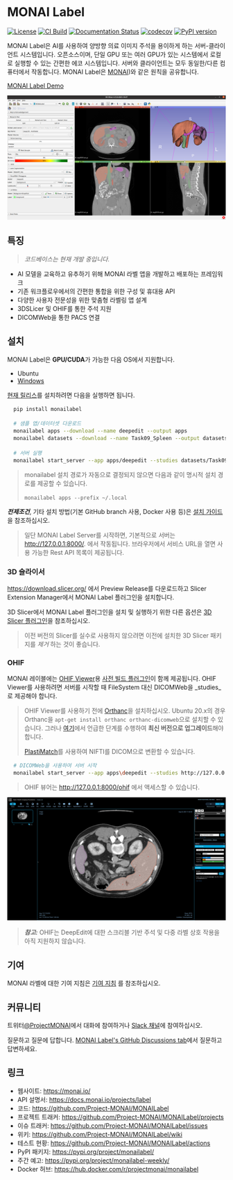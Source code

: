 # MONAI Label

[![License](https://img.shields.io/badge/license-Apache%202.0-green.svg)](https://opensource.org/licenses/Apache-2.0)
[![CI Build](https://github.com/Project-MONAI/MONAILabel/workflows/build/badge.svg?branch=main)](https://github.com/Project-MONAI/MONAILabel/commits/main)
[![Documentation Status](https://readthedocs.org/projects/monailabel/badge/?version=latest)](https://docs.monai.io/projects/label/en/latest/?badge=latest)
[![codecov](https://codecov.io/gh/Project-MONAI/MONAILabel/branch/main/graph/badge.svg)](https://codecov.io/gh/Project-MONAI/MONAILabel)
[![PyPI version](https://badge.fury.io/py/monailabel.svg)](https://badge.fury.io/py/monailabel)

MONAI Label은 AI를 사용하여 양방향 의료 이미지 주석을 용이하게 하는 서버-클라이언트 시스템입니다. 오픈소스이며, 단일 GPU 또는 여러 GPU가 있는 시스템에서 로컬로 실행할 수 있는 간편한 에코 시스템입니다. 서버와 클라이언트는 모두 동일한/다른 컴퓨터에서 작동합니다. MONAI Label은 [MONAI](https://github.com/Project-MONAI))와 같은 원칙을 공유합니다.

[MONAI Label Demo](https://youtu.be/o8HipCgSZIw?t=1319)

![DEMO](https://raw.githubusercontent.com/Project-MONAI/MONAILabel/main/docs/images/demo.png)

## 특징

> _코드베이스는 현재 개발 중입니다._

- AI 모델을 교육하고 유추하기 위해 MONAI 라벨 앱을 개발하고 배포하는 프레임워크
- 기존 워크플로우에서의 간편한 통합을 위한 구성 및 휴대용 API
- 다양한 사용자 전문성을 위한 맞춤형 라벨링 앱 설계
- 3DSLicer 및 OHIF를 통한 주석 지원 
- DICOMWeb을 통한 PACS 연결

## 설치

MONAI Label은 **GPU/CUDA**가 가능한 다음 OS에서 지원합니다.

- Ubuntu
- [Windows](https://docs.monai.io/projects/label/en/latest/installation.html#windows)

[현재 릴리스](https://pypi.org/project/monailabel/)를 설치하려면 다음을 실행하면 됩니다.

```bash
  pip install monailabel
  
  # 샘플 앱/데이터셋 다운로드
  monailabel apps --download --name deepedit --output apps
  monailabel datasets --download --name Task09_Spleen --output datasets
  
  # 서버 실행
  monailabel start_server --app apps/deepedit --studies datasets/Task09_Spleen/imagesTr
```

> monailabel 설치 경로가 자동으로 결정되지 않으면 다음과 같이 명시적 설치 경로를 제공할 수 있습니다. 
> 
> `monailabel apps --prefix ~/.local`

**_전제조건_**, 기타 설치 방법(기본 GitHub branch 사용, Docker 사용 등)은 [설치 가이드](https://docs.monai.io/projects/label/en/latest/installation.html)을 참조하십시오.

> 일단 MONAI Label Server를 시작하면, 기본적으로 서버는 http://127.0.0.1:8000/. 에서 작동됩니다. 브라우저에서 서비스 URL을 열면 사용 가능한 Rest API 목록이 제공됩니다.

### 3D 슬라이서

https://download.slicer.org/ 에서 Preview Release를 다운로드하고 Slicer Extension Manager에서 MONAI Label 플러그인을 설치합니다.

3D Slicer에서 MONAI Label 플러그인을 설치 및 실행하기 위한 다른 옵션은 [3D Slicer 플러그인](플러그인/슬라이서)을 참조하십시오.
> 이전 버전의 Slicer를 실수로 사용하지 않으려면 이전에 설치한 3D Slicer 패키지를 _제거_ 하는 것이 좋습니다.

### OHIF

MONAI 레이블에는 [OHIF Viewer](https://github.com/OHIF/Viewers)용 [사전 빌드 플러그인](plugins/ohif)이 함께 제공됩니다.  OHIF Viewer를 사용하려면 서버를 시작할 때 FileSystem 대신 DICOMWeb을 _studies_로 제공해야 합니다.
> OHIF Viewer를 사용하기 전에 [Orthanc](https://www.orthanc-server.com/download.php)을 설치하십시오. Ubuntu 20.x의 경우 Orthanc을 `apt-get install orthanc orthanc-dicomweb`으로 설치할 수 있습니다. 그러나 [여기](https://book.orthanc-server.com/users/debian-packages.html#replacing-the-package-from-the-service-by-the-lsb-binaries)에서 언급한 단계를 수행하여 **최신 버전으로 업그레이드**해야 합니다.
>
> [PlastiMatch](https://plastimatch.org/plastimatch.html#plastimatch-convert)를 사용하여 NIFTI를 DICOM으로 변환할 수 있습니다.

```bash
  # DICOMWeb을 사용하여 서버 시작
  monailabel start_server --app apps\deepedit --studies http://127.0.0.1:8042/dicom-web
```
> OHIF 뷰어는 http://127.0.0.1:8000/ohif 에서 액세스할 수 있습니다.

![OHIF](https://raw.githubusercontent.com/Project-MONAI/MONAILabel/main/docs/images/ohif.png)

> **_참고:_** OHIF는 DeepEdit에 대한 스크리블 기반 주석 및 다중 라벨 상호 작용을 아직 지원하지 않습니다.

## 기여

MONAI 라벨에 대한 기여 지침은 [기여 지침](CONTRIBUTING.md) 를 참조하십시오.

## 커뮤니티
트위터[@ProjectMONAI](https://twitter.com/ProjectMONAI)에서 대화에 참여하거나 [Slack 채널](https://forms.gle/QTxJq3hFictp31UM9)에 참여하십시오.

질문하고 질문에 답합니다.
[MONAI Label's GitHub Discussions tab](https://github.com/Project-MONAI/MONAILabel/discussions)에서 질문하고 답변하세요.

## 링크

- 웹사이트: https://monai.io/
- API 설명서: https://docs.monai.io/projects/label
- 코드: https://github.com/Project-MONAI/MONAILabel
- 프로젝트 트래커: https://github.com/Project-MONAI/MONAILabel/projects
- 이슈 트래커: https://github.com/Project-MONAI/MONAILabel/issues
- 위키: https://github.com/Project-MONAI/MONAILabel/wiki
- 테스트 현황: https://github.com/Project-MONAI/MONAILabel/actions
- PyPI 패키지: https://pypi.org/project/monailabel/
- 주간 예고: https://pypi.org/project/monailabel-weekly/
- Docker 허브: https://hub.docker.com/r/projectmonai/monailabel
